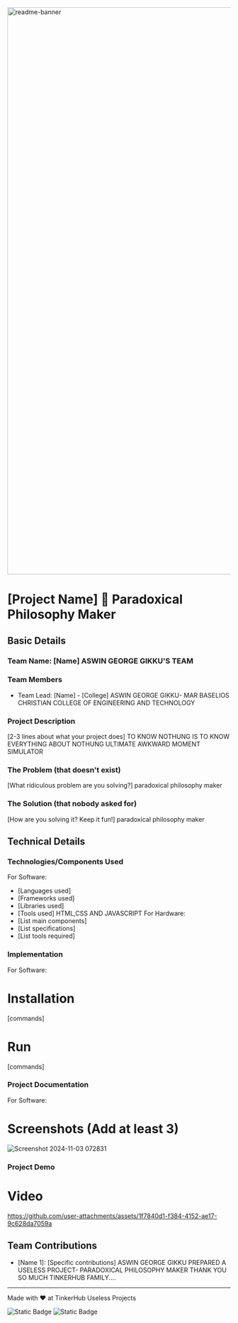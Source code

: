 <img width="1280" alt="readme-banner" src="https://github.com/user-attachments/assets/35332e92-44cb-425b-9dff-27bcf1023c6c">

# [Project Name] 🎯 Paradoxical Philosophy Maker


## Basic Details
### Team Name: [Name] ASWIN GEORGE GIKKU'S TEAM 


### Team Members
- Team Lead: [Name] - [College]
ASWIN GEORGE GIKKU- MAR BASELIOS CHRISTIAN COLLEGE OF ENGINEERING  AND TECHNOLOGY

### Project Description
[2-3 lines about what your project does]
TO KNOW NOTHUNG IS TO KNOW EVERYTHING ABOUT NOTHUNG ULTIMATE AWKWARD MOMENT SIMULATOR
### The Problem (that doesn't exist)
[What ridiculous problem are you solving?]
paradoxical philosophy maker 
### The Solution (that nobody asked for)
[How are you solving it? Keep it fun!]
paradoxical philosophy maker 
## Technical Details
### Technologies/Components Used
For Software:
- [Languages used]
- [Frameworks used]
- [Libraries used]
- [Tools used]
HTML,CSS AND JAVASCRIPT
For Hardware:
- [List main components]
- [List specifications]
- [List tools required]

### Implementation
For Software:
# Installation
[commands]

# Run
[commands]

### Project Documentation
For Software:

# Screenshots (Add at least 3)
![Screenshot 2024-11-03 072831](https://github.com/user-attachments/assets/28ba9dfb-8581-463a-933f-ff4bf4ac62e6)




### Project Demo
# Video


https://github.com/user-attachments/assets/1f7840d1-f384-4152-ae17-9c628da7059a





## Team Contributions
- [Name 1]: [Specific contributions]
ASWIN GEORGE GIKKU PREPARED A USELESS PROJECT- PARADOXICAL PHILOSOPHY MAKER
  THANK YOU SO MUCH TINKERHUB FAMILY.... 

---
Made with ❤️ at TinkerHub Useless Projects 

![Static Badge](https://img.shields.io/badge/TinkerHub-24?color=%23000000&link=https%3A%2F%2Fwww.tinkerhub.org%2F)
![Static Badge](https://img.shields.io/badge/UselessProject--24-24?link=https%3A%2F%2Fwww.tinkerhub.org%2Fevents%2FQ2Q1TQKX6Q%2FUseless%2520Projects)


